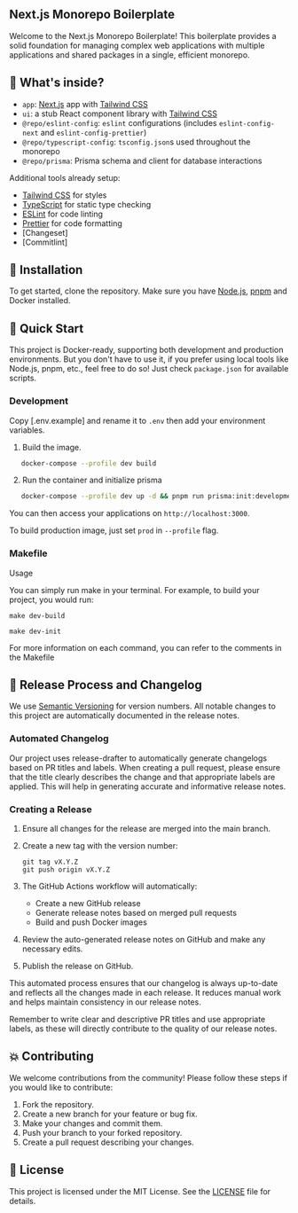 ## Next.js Monorepo Boilerplate

Welcome to the Next.js Monorepo Boilerplate! This boilerplate provides a solid foundation for managing complex web applications with multiple applications and shared packages in a single, efficient monorepo.

## 🚀 What's inside?

- `app`: [Next.js](https://nextjs.org/) app with [Tailwind CSS](https://tailwindcss.com/)
- `ui`: a stub React component library with [Tailwind CSS](https://tailwindcss.com/)
- `@repo/eslint-config`: `eslint` configurations (includes `eslint-config-next` and `eslint-config-prettier`)
- `@repo/typescript-config`: `tsconfig.json`s used throughout the monorepo
- `@repo/prisma`: Prisma schema and client for database interactions

Additional tools already setup:

- [Tailwind CSS](https://tailwindcss.com/) for styles
- [TypeScript](https://www.typescriptlang.org/) for static type checking
- [ESLint](https://eslint.org/) for code linting
- [Prettier](https://prettier.io) for code formatting
- [Changeset]
- [Commitlint]


## 🤖 Installation

To get started, clone the repository. Make sure you have [Node.js](https://nodejs.org/), [pnpm](https://pnpm.js.org/) and Docker installed.

## 🤸 Quick Start

This project is Docker-ready, supporting both development and production environments. But you don't have to use it, if you prefer using local tools like Node.js, pnpm, etc., feel free to do so! Just check `package.json` for available scripts.

### Development

Copy [.env.example] and rename it to `.env` then add your environment variables.


1. Build the image.

```bash
   docker-compose --profile dev build
```

2. Run the container and initialize prisma

```bash
   docker-compose --profile dev up -d && pnpm run prisma:init:development
```

You can then access your applications on `http://localhost:3000`.

To build production image, just set `prod` in  `--profile` flag.


### Makefile

Usage

You can simply run make <command> in your terminal. For example, to build your project, you would run:

`make dev-build`

`make dev-init`

For more information on each command, you can refer to the comments in the Makefile

## 🔋 Release Process and Changelog

We use [Semantic Versioning](https://semver.org/) for version numbers. All notable changes to this project are automatically documented in the release notes.

### Automated Changelog

Our project uses release-drafter to automatically generate changelogs based on PR titles and labels. When creating a pull request, please ensure that the title clearly describes the change and that appropriate labels are applied. This will help in generating accurate and informative release notes.

### Creating a Release

1. Ensure all changes for the release are merged into the main branch.

2. Create a new tag with the version number:
   ```
   git tag vX.Y.Z
   git push origin vX.Y.Z
   ```

3. The GitHub Actions workflow will automatically:
   - Create a new GitHub release
   - Generate release notes based on merged pull requests
   - Build and push Docker images

4. Review the auto-generated release notes on GitHub and make any necessary edits.

5. Publish the release on GitHub.

This automated process ensures that our changelog is always up-to-date and reflects all the changes made in each release. It reduces manual work and helps maintain consistency in our release notes.

Remember to write clear and descriptive PR titles and use appropriate labels, as these will directly contribute to the quality of our release notes.

## 💥 Contributing

We welcome contributions from the community! Please follow these steps if you would like to contribute:
1. Fork the repository.
2. Create a new branch for your feature or bug fix.
3. Make your changes and commit them.
4. Push your branch to your forked repository.
5. Create a pull request describing your changes.

## 🧰 License

This project is licensed under the MIT License. See the [LICENSE](LICENSE) file for details.